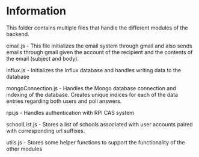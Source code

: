 # Information

This folder contains multiple files that handle the different modules of the backend.

email.js - This file initializes the email system through gmail and also sends emails through gmail given the account of
the recipient and the contents of the email (subject and body).

influx.js - Initializes the Influx database and handles writing data to the database

mongoConnection.js - Handles the Mongo database connection and indexing of the database. Creates unique indices for each
of the data entries regarding both users and poll answers.

rpi.js - Handles authentication with RPI CAS system

schoolList.js - Stores a list of schools associated with user accounts paired with corresponding url suffixes.

utils.js - Stores some helper functions to support the functionality of the other modules
